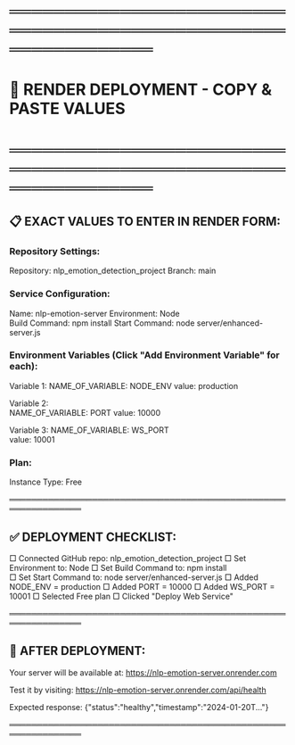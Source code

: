 # ═══════════════════════════════════════════════════════════════
# 🚀 RENDER DEPLOYMENT - COPY & PASTE VALUES
# ═══════════════════════════════════════════════════════════════

## 📋 EXACT VALUES TO ENTER IN RENDER FORM:

### Repository Settings:
Repository: nlp_emotion_detection_project
Branch: main

### Service Configuration:
Name: nlp-emotion-server
Environment: Node  
Build Command: npm install
Start Command: node server/enhanced-server.js

### Environment Variables (Click "Add Environment Variable" for each):

Variable 1:
NAME_OF_VARIABLE: NODE_ENV
value: production

Variable 2:  
NAME_OF_VARIABLE: PORT
value: 10000

Variable 3:
NAME_OF_VARIABLE: WS_PORT  
value: 10001

### Plan:
Instance Type: Free

═══════════════════════════════════════════════════════════════

## ✅ DEPLOYMENT CHECKLIST:

□ Connected GitHub repo: nlp_emotion_detection_project
□ Set Environment to: Node
□ Set Build Command to: npm install  
□ Set Start Command to: node server/enhanced-server.js
□ Added NODE_ENV = production
□ Added PORT = 10000
□ Added WS_PORT = 10001
□ Selected Free plan
□ Clicked "Deploy Web Service"

═══════════════════════════════════════════════════════════════

## 🎯 AFTER DEPLOYMENT:

Your server will be available at:
https://nlp-emotion-server.onrender.com

Test it by visiting:
https://nlp-emotion-server.onrender.com/api/health

Expected response:
{"status":"healthy","timestamp":"2024-01-20T..."}

═══════════════════════════════════════════════════════════════
